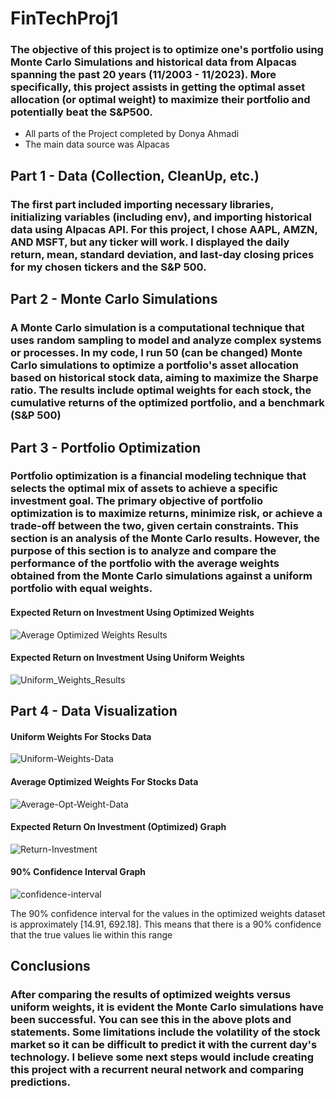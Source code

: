 # FinTechProj1
### The objective of this project is to optimize one's portfolio using Monte Carlo Simulations and historical data from Alpacas spanning the past 20 years (11/2003 - 11/2023). More specifically, this project assists in getting the optimal asset allocation (or optimal weight) to maximize their portfolio and potentially beat the S&P500.

* All parts of the Project completed by Donya Ahmadi
* The main data source was Alpacas


## Part 1 - Data (Collection, CleanUp, etc.)
### The first part included importing necessary libraries, initializing variables (including env), and importing historical data using Alpacas API. For this project, I chose AAPL, AMZN, AND MSFT, but any ticker will work. I displayed the daily return, mean, standard deviation, and last-day closing prices for my chosen tickers and the S&P 500.

## Part 2 - Monte Carlo Simulations
### A Monte Carlo simulation is a computational technique that uses random sampling to model and analyze complex systems or processes. In my code, I run 50 (can be changed) Monte Carlo simulations to optimize a portfolio's asset allocation based on historical stock data, aiming to maximize the Sharpe ratio. The results include optimal weights for each stock, the cumulative returns of the optimized portfolio, and a benchmark (S&P 500)

## Part 3 - Portfolio Optimization
### Portfolio optimization is a financial modeling technique that selects the optimal mix of assets to achieve a specific investment goal. The primary objective of portfolio optimization is to maximize returns, minimize risk, or achieve a trade-off between the two, given certain constraints. This section is an analysis of the Monte Carlo results. However, the purpose of this section is to analyze and compare the performance of the portfolio with the average weights obtained from the Monte Carlo simulations against a uniform portfolio with equal weights. 

#### Expected Return on Investment Using Optimized Weights
![Average Optimized Weights Results](https://github.com/dahmadi/FinTechProj1/blob/c1487bf12cbfb08b02fb5b3b6403d89f35714444/Project%201%20Images/Average-Optimized-Weights-Results.png)

#### Expected Return on Investment Using Uniform Weights
![Uniform_Weights_Results](https://github.com/dahmadi/FinTechProj1/blob/0a150f293328e354f01c73f0f8bb63364877ca0e/Project%201%20Images/Uniform-Weights-Results.png)

## Part 4 - Data Visualization 

#### Uniform Weights For Stocks Data
![Uniform-Weights-Data](https://github.com/dahmadi/FinTechProj1/blob/86093b1e5a41690c97f7b60323832578541b6b3e/Project%201%20Images/Uniform-Weights-Data.png)

#### Average Optimized Weights For Stocks Data
![Average-Opt-Weight-Data](https://github.com/dahmadi/FinTechProj1/blob/86093b1e5a41690c97f7b60323832578541b6b3e/Project%201%20Images/Opt-Weights-Data.png)

#### Expected Return On Investment (Optimized) Graph
![Return-Investment](https://github.com/dahmadi/FinTechProj1/blob/86093b1e5a41690c97f7b60323832578541b6b3e/Project%201%20Images/Expected-Return-investment.png)

#### 90% Confidence Interval Graph

![confidence-interval](https://github.com/dahmadi/FinTechProj1/blob/86093b1e5a41690c97f7b60323832578541b6b3e/Project%201%20Images/90-confidence-interval.png)

The 90% confidence interval for the values in the optimized weights dataset is approximately [14.91, 692.18]. This means that there is a 90% confidence that the true values lie within this range

## Conclusions

### After comparing the results of optimized weights versus uniform weights, it is evident the Monte Carlo simulations have been successful. You can see this in the above plots and statements. Some limitations include the volatility of the stock market so it can be difficult to predict it with the current day's technology. I believe some next steps would include creating this project with a recurrent neural network and comparing predictions.
